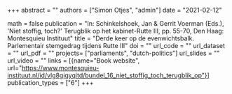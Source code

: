 +++
abstract = ""
authors = ["Simon Otjes", "admin"]
date = "2021-02-12"

math = false
publication = "In: Schinkelshoek, Jan & Gerrit Voerman (Eds.), 'Niet stoffig, toch?' Terugblik op het kabinet-Rutte III, pp. 55-70, Den Haag: Montesquieu Instituut"
title = "Derde keer op de evenwichtsbalk. Parlementair stemgedrag tijdens Rutte III"
doi = ""
url_code = ""
url_dataset = ""
url_pdf = ""
projects= ["parliaments", "dutch-politics"]
url_slides = ""
url_video = ""
links = [{name="Book website", url="https://www.montesquieu-instituut.nl/id/vlg8gigyqitd/bundel_16_niet_stoffig_toch_terugblik_op"}]
publication_types = ["6"]
+++
